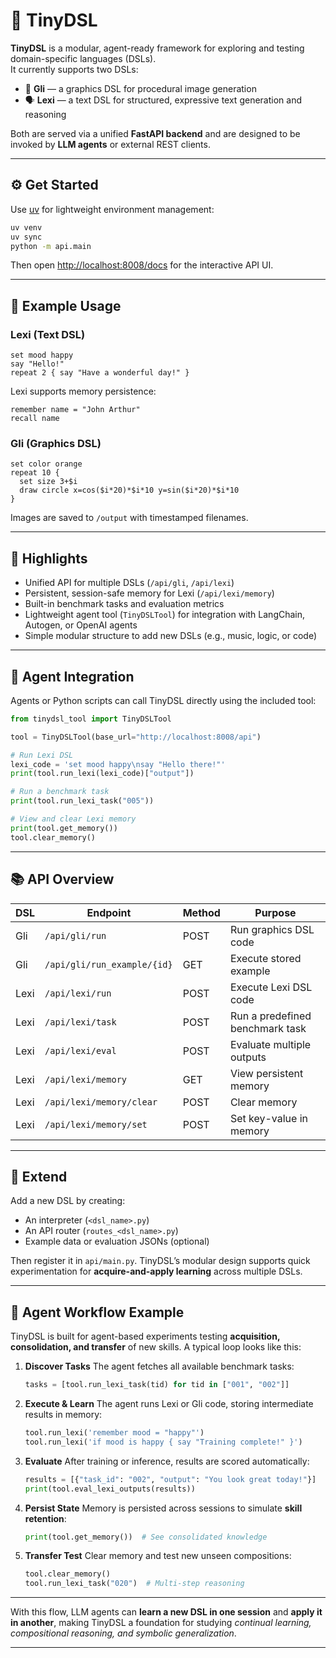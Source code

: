 # 🧩 TinyDSL

**TinyDSL** is a modular, agent-ready framework for exploring and testing domain-specific languages (DSLs).  
It currently supports two DSLs:

* 🎨 **Gli** — a graphics DSL for procedural image generation  
* 🗣️ **Lexi** — a text DSL for structured, expressive text generation and reasoning  

Both are served via a unified **FastAPI backend** and are designed to be invoked by **LLM agents** or external REST clients.

---

## ⚙️ Get Started

Use [uv](https://github.com/astral-sh/uv) for lightweight environment management:

```bash
uv venv
uv sync
python -m api.main
````

Then open [http://localhost:8008/docs](http://localhost:8008/docs) for the interactive API UI.

---

## 🧠 Example Usage

### **Lexi (Text DSL)**

```dsl
set mood happy
say "Hello!"
repeat 2 { say "Have a wonderful day!" }
```

Lexi supports memory persistence:

```dsl
remember name = "John Arthur"
recall name
```

### **Gli (Graphics DSL)**

```dsl
set color orange
repeat 10 {
  set size 3+$i
  draw circle x=cos($i*20)*$i*10 y=sin($i*20)*$i*10
}
```

Images are saved to `/output` with timestamped filenames.

---

## 🚀 Highlights

- Unified API for multiple DSLs (`/api/gli`, `/api/lexi`)
- Persistent, session-safe memory for Lexi (`/api/lexi/memory`)
- Built-in benchmark tasks and evaluation metrics
- Lightweight agent tool (`TinyDSLTool`) for integration with LangChain, Autogen, or OpenAI agents
- Simple modular structure to add new DSLs (e.g., music, logic, or code)

---

## 🤖 Agent Integration

Agents or Python scripts can call TinyDSL directly using the included tool:

```python
from tinydsl_tool import TinyDSLTool

tool = TinyDSLTool(base_url="http://localhost:8008/api")

# Run Lexi DSL
lexi_code = 'set mood happy\nsay "Hello there!"'
print(tool.run_lexi(lexi_code)["output"])

# Run a benchmark task
print(tool.run_lexi_task("005"))

# View and clear Lexi memory
print(tool.get_memory())
tool.clear_memory()
```

---

## 📚 API Overview

| DSL  | Endpoint                    | Method | Purpose                         |
| ---- | --------------------------- | ------ | ------------------------------- |
| Gli  | `/api/gli/run`              | POST   | Run graphics DSL code           |
| Gli  | `/api/gli/run_example/{id}` | GET    | Execute stored example          |
| Lexi | `/api/lexi/run`             | POST   | Execute Lexi DSL code           |
| Lexi | `/api/lexi/task`            | POST   | Run a predefined benchmark task |
| Lexi | `/api/lexi/eval`            | POST   | Evaluate multiple outputs       |
| Lexi | `/api/lexi/memory`          | GET    | View persistent memory          |
| Lexi | `/api/lexi/memory/clear`    | POST   | Clear memory                    |
| Lexi | `/api/lexi/memory/set`      | POST   | Set key-value in memory         |

---

## 🧩 Extend

Add a new DSL by creating:

* An interpreter (`<dsl_name>.py`)
* An API router (`routes_<dsl_name>.py`)
* Example data or evaluation JSONs (optional)

Then register it in `api/main.py`.
TinyDSL’s modular design supports quick experimentation for **acquire-and-apply learning** across multiple DSLs.

---

## 🧭 Agent Workflow Example

TinyDSL is built for agent-based experiments testing **acquisition, consolidation, and transfer** of new skills.
A typical loop looks like this:

1. **Discover Tasks**
   The agent fetches all available benchmark tasks:

   ```python
   tasks = [tool.run_lexi_task(tid) for tid in ["001", "002"]]
   ```

2. **Execute & Learn**
   The agent runs Lexi or Gli code, storing intermediate results in memory:

   ```python
   tool.run_lexi('remember mood = "happy"')
   tool.run_lexi('if mood is happy { say "Training complete!" }')
   ```

3. **Evaluate**
   After training or inference, results are scored automatically:

   ```python
   results = [{"task_id": "002", "output": "You look great today!"}]
   print(tool.eval_lexi_outputs(results))
   ```

4. **Persist State**
   Memory is persisted across sessions to simulate **skill retention**:

   ```python
   print(tool.get_memory())  # See consolidated knowledge
   ```

5. **Transfer Test**
   Clear memory and test new unseen compositions:

   ```python
   tool.clear_memory()
   tool.run_lexi_task("020")  # Multi-step reasoning
   ```

---

With this flow, LLM agents can **learn a new DSL in one session** and **apply it in another**, making TinyDSL a foundation for studying *continual learning, compositional reasoning, and symbolic generalization*.

---
